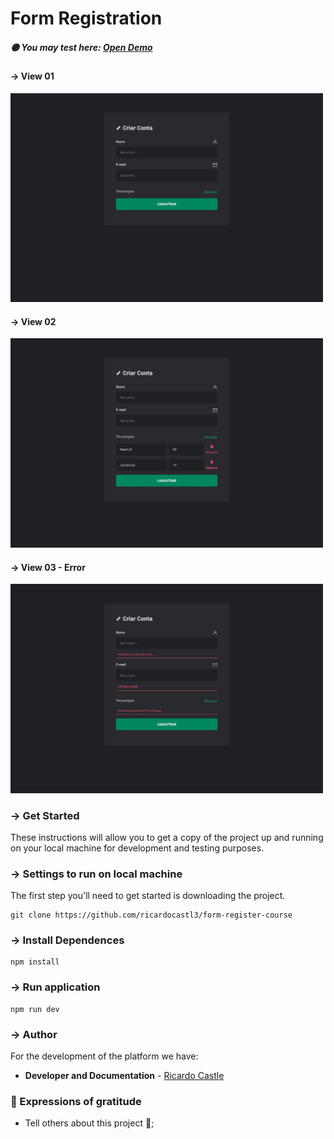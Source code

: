 # Form Registration

##### 🟣 You may test here: <a href="#" target="__blank"> Open Demo</a>

#### → View 01
<img src="https://github.com/ricardocastl3/form-register-course/blob/main/src/assets/view-01.png" width="500">

#### → View 02
<img src="https://github.com/ricardocastl3/form-register-course/blob/main/src/assets/view-02.png" width="500">


#### → View 03 - Error
<img src="https://github.com/ricardocastl3/form-register-course/blob/main/src/assets/error-01.png" width="500">


### → Get Started

These instructions will allow you to get a copy of the project up and running on your local machine for development and testing purposes.

### → Settings to run on local machine

The first step you'll need to get started is downloading the project.

```
git clone https://github.com/ricardocastl3/form-register-course
```

### → Install Dependences
```
npm install
```

### →  Run application

```
npm run dev
```

###  → Author

For the development of the platform we have:

* **Developer and Documentation** - [Ricardo Castle](https://www.linkedin.com/in/ricardocastles/)

### 🎁 Expressions of gratitude

* Tell others about this project 📢;

